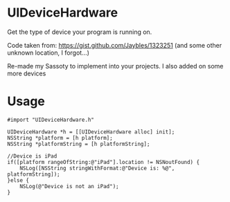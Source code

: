 UIDeviceHardware
================

Get the type of device your program is running on.

Code taken from: https://gist.github.com/Jaybles/1323251 (and some other unknown location, I forgot...)

Re-made my Sassoty to implement into your projects. I also added on some more devices

Usage
=====

```objc
#import "UIDeviceHardware.h"

UIDeviceHardware *h = [[UIDeviceHardware alloc] init];
NSString *platform = [h platform];
NSString *platformString = [h platformString];

//Device is iPad
if([platform rangeOfString:@"iPad"].location != NSNoutFound) {
	NSLog([NSString stringWithFormat:@"Device is: %@", platformString]);
}else {
	NSLog(@"Device is not an iPad");
}
```
